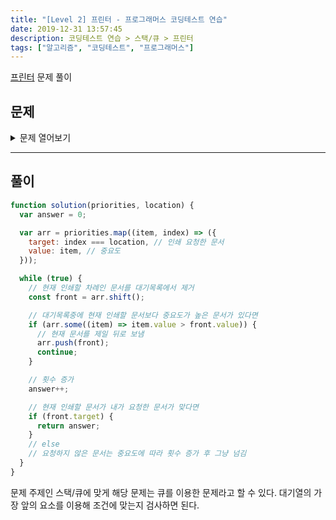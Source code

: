 ```yaml
---
title: "[Level 2] 프린터 - 프로그래머스 코딩테스트 연습"
date: 2019-12-31 13:57:45
description: 코딩테스트 연습 > 스택/큐 > 프린터
tags: ["알고리즘", "코딩테스트", "프로그래머스"]
---
```


[프린터](https://programmers.co.kr/learn/courses/30/lessons/42587) 문제 풀이

## 문제

<details>
  <summary>문제 열어보기</summary>

일반적인 프린터는 인쇄 요청이 들어온 순서대로 인쇄합니다. 그렇기 때문에 중요한 문서가 나중에 인쇄될 수 있습니다. 이런 문제를 보완하기 위해 중요도가 높은 문서를 먼저 인쇄하는 프린터를 개발했습니다. 이 새롭게 개발한 프린터는 아래와 같은 방식으로 인쇄 작업을 수행합니다.

> 1. 인쇄 대기목록의 가장 앞에 있는 문서(J)를 대기목록에서 꺼냅니다.
> 2. 나머지 인쇄 대기목록에서 J보다 중요도가 높은 문서가 한 개라도 존재하면 J를 대기목록의 가장 마지막에 넣습니다.
> 3. 그렇지 않으면 J를 인쇄합니다.

예를 들어, 4개의 문서(A, B, C, D)가 순서대로 인쇄 대기목록에 있고 중요도가 2 1 3 2 라면 C D A B 순으로 인쇄하게 됩니다.

내가 인쇄를 요청한 문서가 몇 번째로 인쇄되는지 알고 싶습니다. 위의 예에서 C는 1번째로, A는 3번째로 인쇄됩니다.

현재 대기목록에 있는 문서의 중요도가 순서대로 담긴 배열 priorities와 내가 인쇄를 요청한 문서가 현재 대기목록의 어떤 위치에 있는지를 알려주는 location이 매개변수로 주어질 때, 내가 인쇄를 요청한 문서가 몇 번째로 인쇄되는지 return 하도록 solution 함수를 작성해주세요.

### 제한사항

- 현재 대기목록에는 1개 이상 100개 이하의 문서가 있습니다.
- 인쇄 작업의 중요도는 1~9로 표현하며 숫자가 클수록 중요하다는 뜻입니다.
- location은 0 이상 (현재 대기목록에 있는 작업 수 - 1) 이하의 값을 가지며 대기목록의 가장 앞에 있으면 0, 두 번째에 있으면 1로 표현합니다.

### 입출력 예

| priorities         | location | return |
| ------------------ | -------- | ------ |
| [2, 1, 3, 2]       | 2        | 1      |
| [1, 1, 9, 1, 1, 1] | 0        | 5      |

### 입출력 예 설명

- 예제 #1  
  문제에 나온 예와 같습니다.
- 예제 #2  
  6개의 문서(A, B, C, D, E, F)가 인쇄 대기목록에 있고 중요도가 1 1 9 1 1 1 이므로 C D E F A B 순으로 인쇄합니다.

</details>

---

## 풀이

```javascript
function solution(priorities, location) {
  var answer = 0;

  var arr = priorities.map((item, index) => ({
    target: index === location, // 인쇄 요청한 문서
    value: item, // 중요도
  }));

  while (true) {
    // 현재 인쇄할 차례인 문서를 대기목록에서 제거
    const front = arr.shift();

    // 대기목록중에 현재 인쇄할 문서보다 중요도가 높은 문서가 있다면
    if (arr.some((item) => item.value > front.value)) {
      // 현재 문서를 제일 뒤로 보냄
      arr.push(front);
      continue;
    }

    // 횟수 증가
    answer++;

    // 현재 인쇄할 문서가 내가 요청한 문서가 맞다면
    if (front.target) {
      return answer;
    }
    // else
    // 요청하지 않은 문서는 중요도에 따라 횟수 증가 후 그냥 넘김
  }
}
```

문제 주제인 스택/큐에 맞게 해당 문제는 큐를 이용한 문제라고 할 수 있다. 대기열의 가장 앞의 요소를 이용해 조건에 맞는지 검사하면 된다.
